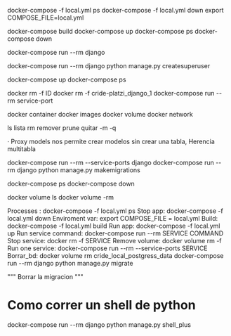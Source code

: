 docker-compose -f local.yml ps
docker-compose -f local.yml down
export COMPOSE_FILE=local.yml

docker-compose build
docker-compose up
docker-compose ps
docker-compose down


docker-compose run --rm django

docker-compose run --rm django python manage.py createsuperuser



docker-compose up
docker-compose ps

docker rm -f ID
docker rm -f cride-platzi_django_1
docker-compose run --rm service-port


docker container
docker images
docker volume
docker network


ls lista
rm remover
prune quitar
-m
-q


· Proxy models nos permite crear modelos sin crear una tabla,
Herencia multitabla



docker-compose run --rm --service-ports django
docker-compose run  --rm django python manage.py makemigrations

docker-compose ps
docker-compose down

docker volume ls
docker volume -rm


Processes : docker-compose -f local.yml ps
Stop app: docker-compose -f local.yml down
Enviroment var: export COMPOSE_FILE = local.yml
Build: docker-compose -f local.yml build
Run app: docker-compose -f local.yml up
Run service command: docker-compose run --rm SERVICE COMMAND
Stop service: docker rm -f SERVICE
Remove volume: docker volume rm -f <ID>
Run one service: docker-compose run --rm --service-ports SERVICE
Borrar_bd: docker volume rm cride_local_postgress_data
docker-compose run --rm django python manage.py migrate

"""
Borrar la migracion
"""


# Como correr un shell de python
docker-compose run --rm django python  manage.py shell_plus
